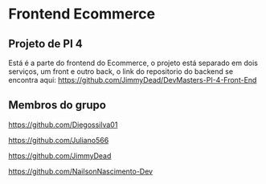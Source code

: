 # Frontend Ecommerce

## Projeto de PI 4
Está é a parte do frontend do Ecommerce, o projeto está separado em dois serviços, um front e outro back, o link do repositorio do backend se encontra aqui: https://github.com/JimmyDead/DevMasters-PI-4-Front-End

## Membros do grupo
https://github.com/Diegossilva01

https://github.com/Juliano566

https://github.com/JimmyDead

https://github.com/NailsonNascimento-Dev
